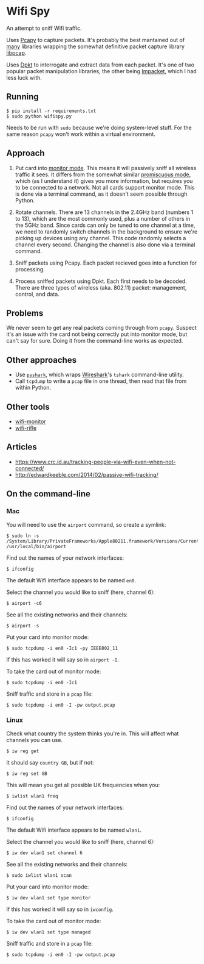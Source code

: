 Wifi Spy
========

An attempt to sniff Wifi traffic.

Uses [Pcapy](https://github.com/CoreSecurity/pcapy) to capture packets. It's probably the best mantained out of [many](https://pypi.python.org/pypi?%3Aaction=search&term=pcap) libraries wrapping the somewhat definitive packet capture library [libpcap](https://github.com/the-tcpdump-group/libpcap).

Uses [Dpkt](https://github.com/kbandla/dpkt) to interrogate and extract data from each packet. It's one of two popular packet manipulation libraries, the other being [Impacket](https://github.com/CoreSecurity/impacket), which I had less luck with.


Running
-------

    $ pip install -r requirements.txt
    $ sudo python wifispy.py

Needs to be run with `sudo` because we're doing system-level stuff. For the same reason `pcapy` won't work within a virtual environment.


Approach
--------

1. Put card into [monitor mode](https://en.wikipedia.org/wiki/Monitor_mode). This means it will passively sniff all wireless traffic it sees. It differs from the somewhat similar [promiscuous mode](https://en.wikipedia.org/wiki/Promiscuous_mode), which (as I understand it) gives you more information, but requires you to be connected to a network. Not all cards support monitor mode. This is done via a terminal command, as it doesn't seem possible through Python.

2. Rotate channels. There are 13 channels in the 2.4GHz band (numbers 1 to 13), which are the most commonly used, plus a number of others in the 5GHz band. Since cards can only be tuned to one channel at a time, we need to randomly switch channels in the background to ensure we're picking up devices using any channel. This code randomly selects a channel every second. Changing the channel is also done via a terminal command.

3. Sniff packets using Pcapy. Each packet recieved goes into a function for processing.

4. Process sniffed packets using Dpkt. Each first needs to be decoded. There are three types of wireless (aka. 802.11) packet: management, control, and data.


Problems
--------

We never seem to get any real packets coming through from `pcapy`. Suspect it's an issue with the card not being correctly put into monitor mode, but can't say for sure. Doing it from the command-line works as expected.


Other approaches
----------------

* Use [`pyshark`](https://github.com/KimiNewt/pyshark), which wraps [Wireshark](https://www.wireshark.org/)'s `tshark` command-line utility.
* Call `tcpdump` to write a `pcap` file in one thread, then read that file from within Python.


Other tools
-----------

* [wifi-monitor](https://github.com/dave5623/wifi_monitor)
* [wifi-rifle](https://github.com/sensepost/WiFi-Rifle)


Articles
--------

* https://www.crc.id.au/tracking-people-via-wifi-even-when-not-connected/
* http://edwardkeeble.com/2014/02/passive-wifi-tracking/


On the command-line
-------------------

### Mac

You will need to use the `airport` command, so create a symlink:

    $ sudo ln -s /System/Library/PrivateFrameworks/Apple80211.framework/Versions/Current/Resources/airport /usr/local/bin/airport

Find out the names of your network interfaces:

    $ ifconfig

The default Wifi interface appears to be named `en0`.

Select the channel you would like to sniff (here, channel 6):

    $ airport -c6

See all the existing networks and their channels:

    $ airport -s

Put your card into monitor mode:

    $ sudo tcpdump -i en0 -Ic1 -py IEEE802_11

If this has worked it will say so in `airport -I`.

To take the card out of monitor mode:

    $ sudo tcpdump -i en0 -Ic1

Sniff traffic and store in a `pcap` file:

    $ sudo tcpdump -i en0 -I -pw output.pcap

### Linux

Check what country the system thinks you're in. This will affect what channels you can use.

    $ iw reg get

It should say `country GB`, but if not:

    $ iw reg set GB

This will mean you get all possible UK frequencies when you:

    $ iwlist wlan1 freq

Find out the names of your network interfaces:

    $ ifconfig

The default Wifi interface appears to be named `wlan1`.

Select the channel you would like to sniff (here, channel 6):

    $ iw dev wlan1 set channel 6

See all the existing networks and their channels:

    $ sudo iwlist wlan1 scan

Put your card into monitor mode:

    $ iw dev wlan1 set type monitor

If this has worked it will say so in `iwconfig`.

To take the card out of monitor mode:

    $ iw dev wlan1 set type managed

Sniff traffic and store in a `pcap` file:

    $ sudo tcpdump -i en0 -I -pw output.pcap
